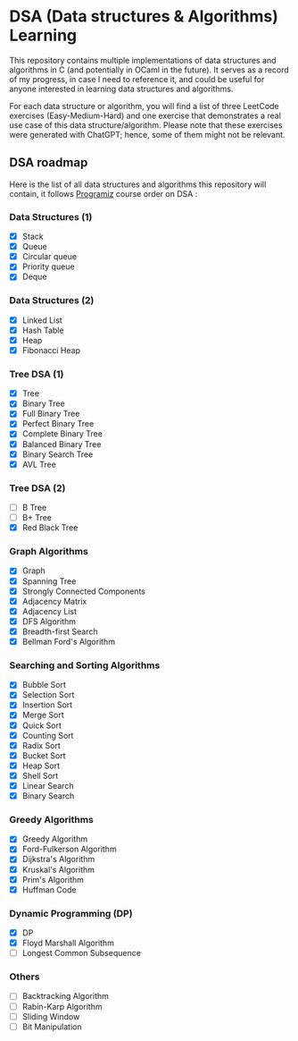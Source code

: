 # DSA (Data structures & Algorithms) Learning

This repository contains multiple implementations of data structures and algorithms in C (and potentially in OCaml in the future). It serves as a record of my progress, in case I need to reference it, and could be useful for anyone interested in learning data structures and algorithms.

For each data structure or algorithm, you will find a list of three LeetCode exercises (Easy-Medium-Hard) and one exercise that demonstrates a real use case of this data structure/algorithm. Please note that these exercises were generated with ChatGPT; hence, some of them might not be relevant.

## DSA roadmap

Here is the list of all data structures and algorithms this repository will contain, it follows [Programiz](https://www.programiz.com/dsa) course order on DSA :

### Data Structures (1)

- [x]  Stack
- [x]  Queue
- [x]  Circular queue
- [x]  Priority queue
- [x]  Deque

### Data Structures (2)

- [x]  Linked List
- [x]  Hash Table
- [x]  Heap
- [x]  Fibonacci Heap

### Tree DSA (1)

- [x]  Tree
- [x]  Binary Tree
- [x]  Full Binary Tree
- [x]  Perfect Binary Tree
- [x]  Complete Binary Tree
- [x]  Balanced Binary Tree
- [x]  Binary Search Tree
- [x]  AVL Tree

### Tree DSA (2)

- [ ]  B Tree
- [ ]  B+ Tree
- [x]  Red Black Tree

### Graph Algorithms

- [x]  Graph
- [x]  Spanning Tree
- [x]  Strongly Connected Components
- [x]  Adjacency Matrix
- [x]  Adjacency List
- [x]  DFS Algorithm
- [x]  Breadth-first Search
- [x]  Bellman Ford's Algorithm

### Searching and Sorting Algorithms

- [x]  Bubble Sort
- [x]  Selection Sort
- [x]  Insertion Sort
- [x]  Merge Sort
- [x]  Quick Sort
- [x]  Counting Sort
- [x]  Radix Sort
- [x]  Bucket Sort
- [x]  Heap Sort
- [x]  Shell Sort
- [x]  Linear Search
- [x]  Binary Search

### Greedy Algorithms

- [x]  Greedy Algorithm
- [x]  Ford-Fulkerson Algorithm
- [x]  Dijkstra's Algorithm
- [x]  Kruskal's Algorithm
- [x]  Prim's Algorithm
- [x]  Huffman Code

### Dynamic Programming (DP)

- [x]  DP
- [x]  Floyd Marshall Algorithm
- [ ]  Longest Common Subsequence

### Others

- [ ]  Backtracking Algorithm
- [ ]  Rabin-Karp Algorithm
- [ ]  Sliding Window
- [ ]  Bit Manipulation